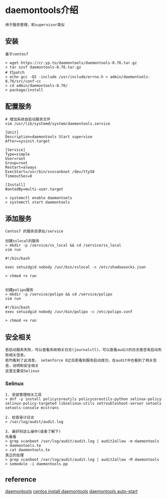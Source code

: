 # daemontools介绍
```
用于服务管理，和supervisor类似
```

## 安装
```
基于centos7

> wget https://cr.yp.to/daemontools/daemontools-0.76.tar.gz
> tar xzvf daemontools-0.76.tar.gz
# 打patch
> echo gcc -O2 -include /usr/include/errno.h > admin/daemontools-0.76/src/conf-cc
> cd admin/daemontools-0.76/
> package/install
```

## 配置服务
```
# 增加系统自启动服务文件
vim /usr/lib/systemd/system/daemontools.service

[Unit]
Description=daemontools Start supervise
After=sysinit.target

[Service]
Type=simple
User=root
Group=root
Restart=always
ExecStart=/usr/bin/svscanboot /dev/ttyS0
TimeoutSec=0
 
[Install]
WantedBy=multi-user.target

> systemctl enable daemontools
> systemctl start daemontools
```

## 添加服务
```
Centos7 的服务目录在/service

创建sslocal的服务
> mkdir -p /service/ss_local && cd /service/ss_local
vim run

#!/bin/bash

exec setuidgid nobody /usr/bin/sslocal -c /etc/shadowsocks.json

> chmod +x run


创建polipo服务
> mkdir -p /service/polipo && cd /service/polipo
vim run

#!/bin/bash
exec setuidgid nobody /usr/bin/polipo -c /etc/polipo.conf

> chmod +x run
```

## 安全相关
```
若启动服务失败，可以查看系统相关日志(journalctl)，可以查看audit的日志是否有启动失败相关信息。
若均看到了此消息， setenforce 0之后若看到服务启动成功，在audit中也看到了相关信息，说明和安全相关
这里主要说Selinux
```
### Selinux
``` 
1. 安装管理相关工具
> dnf -y install policycoreutils policycoreutils-python selinux-policy selinux-policy-targeted libselinux-utils setroubleshoot-server setools setools-console mcstrans

2. 检查审计日志
> /var/log/audit/audit.log

3. 最好别这么操作(或者了解下)
先看看
> grep scanboot /var/log/audit/audit.log | audit2allow -m daemontools > daemontools.te
> cat daemontools.te
真正的处理
> grep scanboot /var/log/audit/audit.log | audit2allow -M daemontools
> semodule -i daemontools.pp
```

## reference 
[daemontools](https://cr.yp.to/daemontools.html)
[centos install daemontools](http://marcelog.github.io/articles/install_daemon_tools_centos_amazon_linux.html)
[daemontools auto-start](http://www.phpini.com/linux/rhel-centos-7-setup-daemontools-auto-start)
